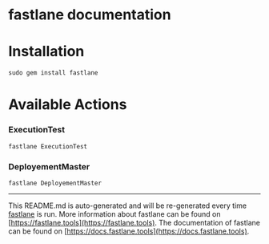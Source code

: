fastlane documentation
================
# Installation
```
sudo gem install fastlane
```
# Available Actions
### ExecutionTest
```
fastlane ExecutionTest
```

### DeployementMaster
```
fastlane DeployementMaster
```


----

This README.md is auto-generated and will be re-generated every time [fastlane](https://fastlane.tools) is run.
More information about fastlane can be found on [https://fastlane.tools](https://fastlane.tools).
The documentation of fastlane can be found on [https://docs.fastlane.tools](https://docs.fastlane.tools).

